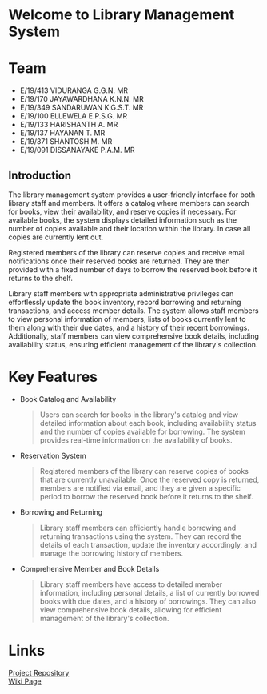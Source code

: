 # Welcome to Library Management System


# Team

* E/19/413 VIDURANGA G.G.N. MR 
* E/19/170 JAYAWARDHANA K.N.N. MR
* E/19/349 SANDARUWAN K.G.S.T. MR 
* E/19/100 ELLEWELA E.P.S.G. MR 
* E/19/133 HARISHANTH A. MR
* E/19/137 HAYANAN T. MR 
* E/19/371 SHANTOSH M. MR
* E/19/091 DISSANAYAKE P.A.M. MR

## Introduction

The library management system provides a user-friendly interface for both library staff and members. It offers a catalog where members can search for books, view their availability, and reserve copies if necessary. For available books, the system displays detailed information such as the number of copies available and their location within the library. In case all copies are currently lent out.

Registered members of the library can reserve copies and receive email notifications once their reserved books are returned. They are then provided with a fixed number of days to borrow the reserved book before it returns to the shelf.

Library staff members with appropriate administrative privileges can effortlessly update the book inventory, record borrowing and returning transactions, and access member details. The system allows staff members to view personal information of members, lists of books currently lent to them along with their due dates, and a history of their recent borrowings. Additionally, staff members can view comprehensive book details, including availability status, ensuring efficient management of the library's collection.


# Key Features


- Book Catalog and Availability
	> Users can search for books in the library's catalog and view detailed information about each book, including availability status and the number of copies available for borrowing. The system provides real-time information on the availability of books.
	
- Reservation System
	> Registered members of the library can reserve copies of books that are currently unavailable. Once the reserved copy is returned, members are notified via email, and they are given a specific period to borrow the reserved book before it returns to the shelf.
	
- Borrowing and Returning
	> Library staff members can efficiently handle borrowing and returning transactions using the system. They can record the details of each transaction, update the inventory accordingly, and manage the borrowing history of members.
	
- Comprehensive Member and Book Details
	> Library staff members have access to detailed member information, including personal details, a list of currently borrowed books with due dates, and a history of borrowings. They can also view comprehensive book details, allowing for efficient management of the library's collection.


# Links

[Project Repository](https://github.com/cepdnaclk/e19-co225-Library-Management-System.git)  
[Wiki Page](https://github.com/cepdnaclk/e19-co225-Library-Management-System/wiki)
